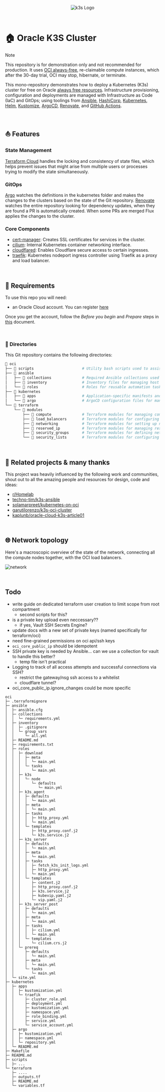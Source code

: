 <p align="center">
  <img src="https://garutilorenzo.github.io/images/k3s-logo-large.png?" alt="k3s Logo"/>
</p>

<br>

# 🏠 Oracle K3S Cluster

> [!NOTE]
>
> This repository is for demonstration only and not recommended for production. It uses [OCI always-free](https://docs.oracle.com/en-us/iaas/Content/FreeTier/freetier_topic-Always_Free_Resources.htm), re-claimable compute instances, which after the 30-day trial, OCI may stop, hibernate, or terminate.

This mono-repository demonstrates how to deploy a Kubernetes (K3s) cluster for free on Oracle [always free resources](https://docs.oracle.com/en-us/iaas/Content/FreeTier/freetier_topic-Always_Free_Resources.htm).  Infrastructure provisioning, configuration and deployments are managed with Infrastructure as Code (IaC) and GitOps; using toolings from [Ansible](https://www.ansible.com/), [HashiCorp](https://www.hashicorp.com/), [Kubernetes](https://kubernetes.io/), [Helm](https://github.com/helm/helm), [Kustomize](https://kustomize.io/), [ArgoCD](https://github.com/argoproj/argo-cd), [Renovate](https://github.com/renovatebot/renovate), and [GitHub Actions](https://github.com/features/actions).

<br>

## ⛵ Features

### State Management
[Terraform Cloud](https://www.hashicorp.com/products/terraform) handles the locking and consistency of state files, which helps prevent issues that might arise from multiple users or processes trying to modify the state simultaneously.

### GitOps
[Argo](https://argo-cd.readthedocs.io/en/stable/) watches the definitions in the kubernetes folder and makes the changes to the clusters based on the state of the Git repository. [Renovate](https://github.com/renovatebot/renovate) watches the entire repository looking for dependency updates, when they are found a PR is automatically created. When some PRs are merged Flux applies the changes to the cluster.

### Core Components

- [cert-manager](https://github.com/cert-manager/cert-manager): Creates SSL certificates for services in the cluster.
- [cilium](https://github.com/cilium/cilium): Internal Kubernetes container networking interface.
- [cloudflared](https://github.com/cloudflare/cloudflared): Enables Cloudflare secure access to certain ingresses.
- [traefik](https://doc.traefik.io/traefik/): Kubernetes nodeport ingress controller using Traefik as a proxy and load balancer.

<br>

## 🔧 Requirements

To use this repo you will need:

* an Oracle Cloud account. You can register [here](https://cloud.oracle.com)

Once you get the account, follow the *Before you begin* and *Prepare* steps in [this](https://docs.oracle.com/en-us/iaas/developer-tutorials/tutorials/tf-provider/01-summary.htm) document.

<br> 

### 📁 Directories

This Git repository contains the following directories:

```zsh
📁 oci
├── 📁 scripts                      # Utility bash scripts used to assist in preparing credentials
├── 📁 ansible                      
│   ├── 📁 collections              # Required Ansible collections used across playbooks
│   ├── 📁 inventory                # Inventory files for managing host groups and variables
│   └── 📁 roles                    # Roles for reusable automation tasks
├── 📁 kubernetes                   
│   ├── 📁 apps                     # Application-specific manifests and configurations for Kubernetes
│   └── 📁 argo                     # ArgoCD configuration files for managing Kubernetes applications
└── 📁 terraform                    
    └── 📁 modules                  
        ├── 📁 compute              # Terraform modules for managing compute instances
        ├── 📁 load_balancers       # Terraform modules for configuring load balancers
        ├── 📁 networking           # Terraform modules for setting up network components
        ├── 📁 reserved_ip          # Terraform modules for managing reserved IP addresses
        ├── 📁 security_groups      # Terraform modules for defining network security groups
        └── 📁 security_lists       # Terraform modules for configuring network security lists 
```

<br>

## 🤙 Related projects & many thanks 

This project was heavily influenced by the following work and communities, shout out to all the amazing people and resources for design, code and ideas:

- [r/Homelab](https://www.reddit.com/r/homelab/)
- [techno-tim/k3s-ansible](https://github.com/techno-tim/k3s-ansible)
- [solamarpreet/kubernetes-on-oci](https://github.com/solamarpreet/kubernetes-on-oci)
- [garutilorenzo/k3s-oci-cluster](https://github.com/garutilorenzo/k3s-oci-cluster)
- [kaplunb/oracle-cloud-k3s-article01](https://github.com/kaplunb/oracle-cloud-k3s-article01)

<br>

## 🌐 Network topology

Here's a macroscopic overview of the state of the network, connecting all the compute nodes together, with the OCI load balancers.

![network](https://raw.githubusercontent.com/tibia-oce/oci/main/docs/assets/drawings/topology.excalidraw.svg)

<br>

## Todo

- write guide on dedicated terraform user creation to limit scope from root compartment
    - second scripts for this?
- is a private key upload even neccessary??
    - if yes, Vault SSH Secrets Engine?
- update docs with a new set of private keys (named specifically for terraform/oci)
- need fine-grained permissions on oci api/ssh keys
- `oci_core_public_ip` should be idempotent
- SSH private key is needed by Ansible... can we use a collection for vault to handle this better?
    - temp file isn't practical
- Logging to track of all access attempts and successful connections via SSH?
    - restrict the gateway/nsg ssh access to a whitelist
    - cloudflare tunnel? 
- oci_core_public_ip.ignore_changes could be more specific

```
oci
├─ .terraformignore
├─ ansible
│  ├─ ansible.cfg
│  ├─ collections
│  │  └─ requirements.yml
│  ├─ inventory
│  │  ├─ .gitignore
│  │  └─ group_vars
│  │     └─ all.yml
│  ├─ README.md
│  ├─ requirements.txt
│  ├─ roles
│  │  ├─ download
│  │  │  ├─ meta
│  │  │  │  └─ main.yml
│  │  │  └─ tasks
│  │  │     └─ main.yml
│  │  ├─ k3s
│  │  │  └─ node
│  │  │     └─ defaults
│  │  │        └─ main.yml
│  │  ├─ k3s_agent
│  │  │  ├─ defaults
│  │  │  │  └─ main.yml
│  │  │  ├─ meta
│  │  │  │  └─ main.yml
│  │  │  ├─ tasks
│  │  │  │  ├─ http_proxy.yml
│  │  │  │  └─ main.yml
│  │  │  └─ templates
│  │  │     ├─ http_proxy.conf.j2
│  │  │     └─ k3s.service.j2
│  │  ├─ k3s_server
│  │  │  ├─ defaults
│  │  │  │  └─ main.yml
│  │  │  ├─ meta
│  │  │  │  └─ main.yml
│  │  │  ├─ tasks
│  │  │  │  ├─ fetch_k3s_init_logs.yml
│  │  │  │  ├─ http_proxy.yml
│  │  │  │  └─ main.yml
│  │  │  └─ templates
│  │  │     ├─ content.j2
│  │  │     ├─ http_proxy.conf.j2
│  │  │     ├─ k3s.service.j2
│  │  │     ├─ kubevip.yaml.j2
│  │  │     └─ vip.yaml.j2
│  │  ├─ k3s_server_post
│  │  │  ├─ defaults
│  │  │  │  └─ main.yml
│  │  │  ├─ meta
│  │  │  │  └─ main.yml
│  │  │  ├─ tasks
│  │  │  │  ├─ cilium.yml
│  │  │  │  └─ main.yml
│  │  │  └─ templates
│  │  │     └─ cilium.crs.j2
│  │  └─ prereq
│  │     ├─ defaults
│  │     │  └─ main.yml
│  │     ├─ meta
│  │     │  └─ main.yml
│  │     └─ tasks
│  │        └─ main.yml
│  └─ site.yml
├─ kubernetes
│  ├─ apps
│  │  ├─ kustomization.yml
│  │  └─ traefik
│  │     ├─ cluster_role.yml
│  │     ├─ deployment.yml
│  │     ├─ kustomization.yml
│  │     ├─ namespace.yml
│  │     ├─ role_binding.yml
│  │     ├─ service.yml
│  │     └─ service_account.yml
│  ├─ argo
│  │  ├─ kustomization.yml
│  │  ├─ namespace.yml
│  │  └─ repository.yml
│  └─ README.md
├─ Makefile
├─ README.md
├─ scripts
│  ├─ ...
└─ terraform
   ├─ ....
   ├─ outputs.tf
   ├─ README.md
   └─ variables.tf

```